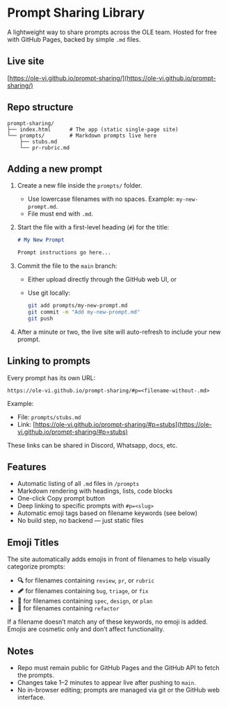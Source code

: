 # Prompt Sharing Library

A lightweight way to share prompts across the OLE team.
Hosted for free with GitHub Pages, backed by simple `.md` files.

## Live site

[https://ole-vi.github.io/prompt-sharing/](https://ole-vi.github.io/prompt-sharing/)

## Repo structure

```
prompt-sharing/
├── index.html      # The app (static single-page site)
└── prompts/        # Markdown prompts live here
    ├── stubs.md
    └── pr-rubric.md
```

## Adding a new prompt

1. Create a new file inside the `prompts/` folder.

   * Use lowercase filenames with no spaces. Example: `my-new-prompt.md`.
   * File must end with `.md`.

2. Start the file with a first-level heading (`#`) for the title:

   ```markdown
   # My New Prompt

   Prompt instructions go here...
   ```

3. Commit the file to the `main` branch:

   * Either upload directly through the GitHub web UI, or
   * Use git locally:

     ```bash
     git add prompts/my-new-prompt.md
     git commit -m "Add my-new-prompt.md"
     git push
     ```

4. After a minute or two, the live site will auto-refresh to include your new prompt.

## Linking to prompts

Every prompt has its own URL:

```
https://ole-vi.github.io/prompt-sharing/#p=<filename-without-.md>
```

Example:

* File: `prompts/stubs.md`
* Link: [https://ole-vi.github.io/prompt-sharing/#p=stubs](https://ole-vi.github.io/prompt-sharing/#p=stubs)

These links can be shared in Discord, Whatsapp, docs, etc.

## Features

* Automatic listing of all `.md` files in `/prompts`
* Markdown rendering with headings, lists, code blocks
* One-click Copy prompt button
* Deep linking to specific prompts with `#p=<slug>`
* Automatic emoji tags based on filename keywords (see below)
* No build step, no backend — just static files

## Emoji Titles

The site automatically adds emojis in front of filenames to help visually categorize prompts:

* **🔍** for filenames containing `review`, `pr`, or `rubric`
* **🩹** for filenames containing `bug`, `triage`, or `fix`
* **🧭** for filenames containing `spec`, `design`, or `plan`
* **🧹** for filenames containing `refactor`

If a filename doesn’t match any of these keywords, no emoji is added. Emojis are cosmetic only and don’t affect functionality.

## Notes

* Repo must remain public for GitHub Pages and the GitHub API to fetch the prompts.
* Changes take 1–2 minutes to appear live after pushing to `main`.
* No in-browser editing; prompts are managed via git or the GitHub web interface.
